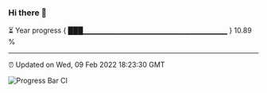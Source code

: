### Hi there 👋

⏳ Year progress { ███▁▁▁▁▁▁▁▁▁▁▁▁▁▁▁▁▁▁▁▁▁▁▁▁▁▁▁ } 10.89 %

---

⏰ Updated on Wed, 09 Feb 2022 18:23:30 GMT

![Progress Bar CI](https://github.com/ZhaoGui/ZhaoGui/workflows/Progress%20Bar%20CI/badge.svg)
